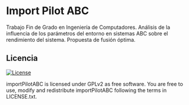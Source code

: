 # Import Pilot ABC

Trabajo Fin de Grado en Ingeniería de Computadores. Análisis de la influencia de los parámetros del entorno en sistemas ABC sobre el rendimiento del sistema. Propuesta de fusión óptima.

## Licencia

[![License](https://img.shields.io/github/license/elraro/EmailFinder.svg)](https://github.com/elraro/importPilotABC/blob/master/LICENSE.txt)

importPilotABC is licensed under GPLv2 as free software. You are free to use, modify and redistribute importPilotABC following the terms in LICENSE.txt.